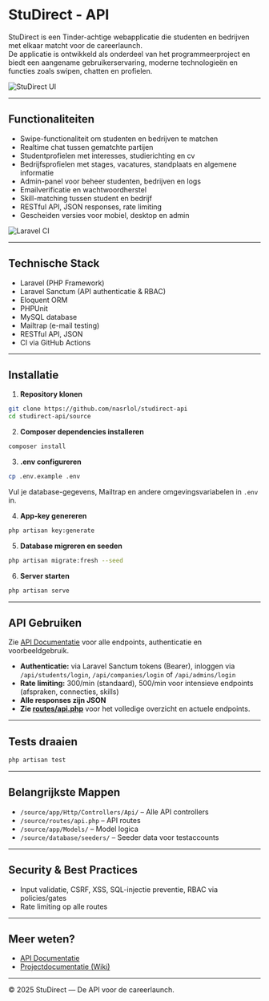 # StuDirect - API

StuDirect is een Tinder-achtige webapplicatie die studenten en bedrijven met elkaar matcht voor de careerlaunch.  
De applicatie is ontwikkeld als onderdeel van het programmeerproject en biedt een aangename gebruikerservaring, moderne technologieën en functies zoals swipen, chatten en profielen.

![StuDirect UI](https://github.com/user-attachments/assets/8a2230b3-5fd6-4c3a-99ef-2bc7d66b84d1)

---

## Functionaliteiten

- Swipe-functionaliteit om studenten en bedrijven te matchen
- Realtime chat tussen gematchte partijen
- Studentprofielen met interesses, studierichting en cv
- Bedrijfsprofielen met stages, vacatures, standplaats en algemene informatie
- Admin-panel voor beheer studenten, bedrijven en logs
- Emailverificatie en wachtwoordherstel
- Skill-matching tussen student en bedrijf
- RESTful API, JSON responses, rate limiting
- Gescheiden versies voor mobiel, desktop en admin

![Laravel CI](https://github.com/nasrlol/studirect-api/actions/workflows/laravel.yml/badge.svg)

---

## Technische Stack

- Laravel (PHP Framework)
- Laravel Sanctum (API authenticatie & RBAC)
- Eloquent ORM
- PHPUnit
- MySQL database
- Mailtrap (e-mail testing)
- RESTful API, JSON
- CI via GitHub Actions

---

## Installatie

1. **Repository klonen**

```bash
git clone https://github.com/nasrlol/studirect-api
cd studirect-api/source
```

2. **Composer dependencies installeren**

```bash
composer install
```

3. **.env configureren**

```bash
cp .env.example .env
```
Vul je database-gegevens, Mailtrap en andere omgevingsvariabelen in `.env` in.

4. **App-key genereren**

```bash
php artisan key:generate
```

5. **Database migreren en seeden**

```bash
php artisan migrate:fresh --seed
```

6. **Server starten**

```bash
php artisan serve
```

---

## API Gebruiken

Zie [API Documentatie](./API-ROUTES.md) voor alle endpoints, authenticatie en voorbeeldgebruik.

- **Authenticatie:** via Laravel Sanctum tokens (Bearer), inloggen via `/api/students/login`, `/api/companies/login` of `/api/admins/login`
- **Rate limiting:** 300/min (standaard), 500/min voor intensieve endpoints (afspraken, connecties, skills)
- **Alle responses zijn JSON**
- **Zie [routes/api.php](./source/routes/api.php)** voor het volledige overzicht en actuele endpoints.

---

## Tests draaien

```bash
php artisan test
```

---

## Belangrijkste Mappen

- `/source/app/Http/Controllers/Api/` – Alle API controllers
- `/source/routes/api.php` – API routes
- `/source/app/Models/` – Model logica
- `/source/database/seeders/` – Seeder data voor testaccounts

---

## Security & Best Practices

- Input validatie, CSRF, XSS, SQL-injectie preventie, RBAC via policies/gates
- Rate limiting op alle routes

---

## Meer weten?

- [API Documentatie](./docs/api.md)
- [Projectdocumentatie (Wiki)](../../wiki)

---

© 2025 StuDirect — De API voor de careerlaunch.
